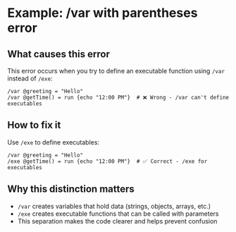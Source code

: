 # Example: /var with parentheses error

## What causes this error

This error occurs when you try to define an executable function using `/var` instead of `/exe`:

```mlld
/var @greeting = "Hello"
/var @getTime() = run {echo "12:00 PM"}  # ❌ Wrong - /var can't define executables
```

## How to fix it

Use `/exe` to define executables:

```mlld
/var @greeting = "Hello"
/exe @getTime() = run {echo "12:00 PM"}  # ✅ Correct - /exe for executables
```

## Why this distinction matters

- `/var` creates variables that hold data (strings, objects, arrays, etc.)
- `/exe` creates executable functions that can be called with parameters
- This separation makes the code clearer and helps prevent confusion

